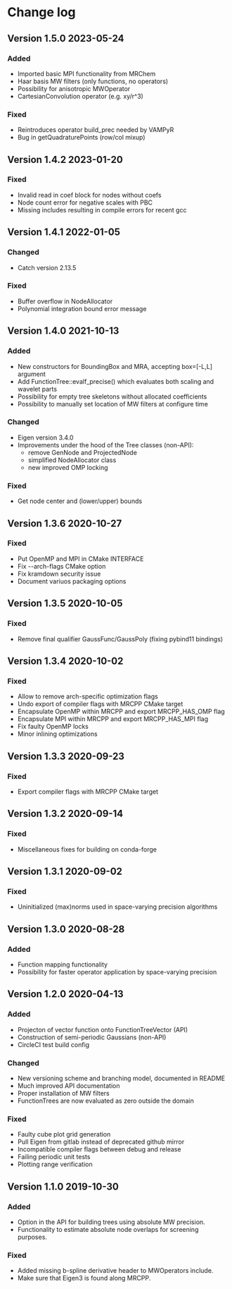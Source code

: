 # Change log

## Version 1.5.0 2023-05-24

### Added

- Imported basic MPI functionality from MRChem
- Haar basis MW filters (only functions, no operators)
- Possibility for anisotropic MWOperator
- CartesianConvolution operator (e.g. xy/r^3)

### Fixed

- Reintroduces operator build_prec needed by VAMPyR
- Bug in getQuadraturePoints (row/col mixup)


## Version 1.4.2 2023-01-20

### Fixed

- Invalid read in coef block for nodes without coefs
- Node count error for negative scales with PBC
- Missing includes resulting in compile errors for recent gcc


## Version 1.4.1 2022-01-05

### Changed

- Catch version 2.13.5

### Fixed

- Buffer overflow in NodeAllocator
- Polynomial integration bound error message


## Version 1.4.0 2021-10-13

### Added

- New constructors for BoundingBox and MRA, accepting box=[-L,L] argument
- Add FunctionTree::evalf_precise() which evaluates both scaling and wavelet parts
- Possibility for empty tree skeletons without allocated coefficients
- Possibility to manually set location of MW filters at configure time

### Changed

- Eigen version 3.4.0
- Improvements under the hood of the Tree classes (non-API):
  - remove GenNode and ProjectedNode
  - simplified NodeAllocator class
  - new improved OMP locking

### Fixed

- Get node center and (lower/upper) bounds


## Version 1.3.6 2020-10-27

### Fixed

- Put OpenMP and MPI in CMake INTERFACE
- Fix --arch-flags CMake option
- Fix kramdown security issue
- Document variuos packaging options

## Version 1.3.5 2020-10-05

### Fixed

- Remove final qualifier GaussFunc/GaussPoly (fixing pybind11 bindings)

## Version 1.3.4 2020-10-02

### Fixed

- Allow to remove arch-specific optimization flags
- Undo export of compiler flags with MRCPP CMake target
- Encapsulate OpenMP within MRCPP and export MRCPP_HAS_OMP flag
- Encapsulate MPI within MRCPP and export MRCPP_HAS_MPI flag
- Fix faulty OpenMP locks
- Minor inlining optimizations

## Version 1.3.3 2020-09-23

### Fixed

- Export compiler flags with MRCPP CMake target


## Version 1.3.2 2020-09-14

### Fixed

- Miscellaneous fixes for building on conda-forge


## Version 1.3.1 2020-09-02

### Fixed

- Uninitialized (max)norms used in space-varying precision algorithms


## Version 1.3.0 2020-08-28

### Added

- Function mapping functionality
- Possibility for faster operator application by space-varying precision


## Version 1.2.0 2020-04-13

### Added

- Projecton of vector function onto FunctionTreeVector (API)
- Construction of semi-periodic Gaussians (non-API)
- CircleCI test build config

### Changed

- New versioning scheme and branching model, documented in README
- Much improved API documentation
- Proper installation of MW filters
- FunctionTrees are now evaluated as zero outside the domain

### Fixed

- Faulty cube plot grid generation
- Pull Eigen from gitlab instead of deprecated github mirror
- Incompatible compiler flags between debug and release
- Failing periodic unit tests
- Plotting range verification


## Version 1.1.0 2019-10-30

### Added

- Option in the API for building trees using absolute MW precision.
- Functionality to estimate absolute node overlaps for screening purposes.

### Fixed

- Added missing b-spline derivative header to MWOperators include.
- Make sure that Eigen3 is found along MRCPP.
